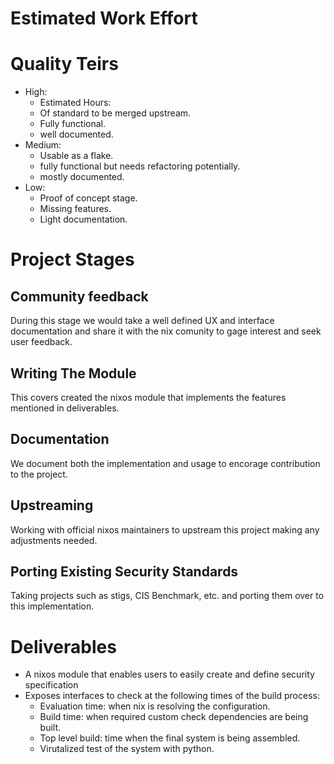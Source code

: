 # Estimated Work Effort

# Quality Teirs

 - High:
    - Estimated Hours:
    - Of standard to be merged upstream.
    - Fully functional.
    - well documented.
 - Medium:
    - Usable as a flake.
    - fully functional but needs refactoring potentially.
    - mostly documented.
 - Low:
    - Proof of concept stage.
    - Missing features.
    - Light documentation.

# Project Stages

## Community feedback

During this stage we would take a well defined UX and interface documentation and share it with the nix comunity to gage interest and seek user feedback.

## Writing The Module

This covers created the nixos module that implements the features mentioned in deliverables.

## Documentation

We document both the implementation and usage to encorage contribution to the project.

## Upstreaming

Working with official nixos maintainers to upstream this project making any adjustments needed.

## Porting Existing Security Standards

Taking projects such as stigs, CIS Benchmark, etc. and porting them over to this implementation.

# Deliverables

 - A nixos module that enables users to easily create and define security specification
 - Exposes interfaces to check at the following times of the build process:
    - Evaluation time: when nix is resolving the configuration.
    - Build time: when required custom check dependencies are being built.
    - Top level build: time when the final system is being assembled.
    - Virutalized test of the system with python.
